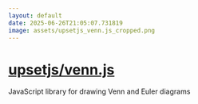 ```yaml
---
layout: default
date: 2025-06-26T21:05:07.731819
image: assets/upsetjs_venn.js_cropped.png
---
```


# [upsetjs/venn.js](https://github.com/upsetjs/venn.js)

JavaScript library for drawing Venn and Euler diagrams
